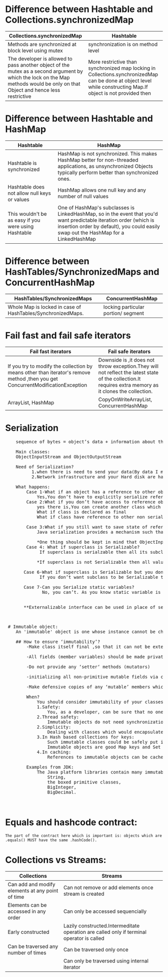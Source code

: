 # Difference between Hashtable and Collections.synchronizedMap
|Collections.synchronizedMap| Hashtable|
|---------------------------|----------|
|Methods are synchronized at block level using mutex|synchronization is on method level|
|The developer is allowed to pass another object of the mutex as a second argument by which the lock on the Map methods would be only on that Object and hence less restrictive| More restrictive than synchronized map locking in Collections.synchronizedMap can be done at object level while constructing Map.If object is not provided then|

# Difference between Hashtable and HashMap
|Hashtable|HashMap  |
|---------|---------|
|Hashtable is synchronized|HashMap is not synchronized. This makes HashMap better for non-threaded applications, as unsynchronized Objects typically perform better than synchronized ones.|
|Hashtable does not allow null keys or values|HashMap allows one null key and any number of null values|
|This wouldn't be as easy if you were using Hashtable|One of HashMap's subclasses is LinkedHashMap, so in the event that you'd want predictable iteration order (which is insertion order by default), you could easily swap out the HashMap for a LinkedHashMap|

# Difference between HashTables/SynchronizedMaps and ConcurrentHashMap

|HashTables/SynchronizedMaps|ConcurrentHashMap  |
|---------|---------|
|Whole Map is locked in case of HashTables/SynchronizedMaps.|locking particular portion/ segment|

# Fail fast and fail safe iterators

|Fail fast iterators|Fail safe iterators|
|---------|---------|
|If you try to modify the collection by means other than iterator's remove method ,then you get ConcurrentModificationException| Downside is ,it does not throw exception.They will not reflect the latest state of the collection.It requires extra memory as it clones the collection.|
|ArrayList, HashMap|CopyOnWriteArrayList, ConcurrentHashMap|

# Serialization
<pre>
    sequence of bytes = object’s data + information about the object’s type + the types of data stored in the object. 
    
    Main classes:
    ObjectInputStream and ObjectOutputStream
    
    Need of Serialization?
          1.when there is need to send your data(By data I mean objects and not text.) over network or to store in files
          2.Network infrastructure and your Hard disk are hardware components that understand bits and bytes but not Java objects.
    
    What happens:
        Case 1-What if an object has a reference to other objects
            Yes,You don’t have to explicitly serialize reference objects.When you serialize any object and if it contain any other object reference then Java serialization                   serialize that object’s entire object graph.
        Case 2:What if you don’t have access to reference object’s source code(e.g you don’t have access to above Address class)
            yes there is,You can create another class which extends address and make it serialzable but It can fails in many cases:
            What if class is declared as final
            What if class have reference to other non serializable object.
   
        Case 3:What if you still want to save state of reference object(e.g above address object):
            Java serialization provides a mechanism such that if you have private methods with particular signature then they will get called during serialization and                       deserialization so if we provide writeObject and readObject method of employee class and they will be called during serialization and deserialization of Employee                 object.
        
            *One thing should be kept in mind that ObjectInputStream should read data in same sequence in which we have written data to ObjectOutputStream in writeObject and                 readObject method.
        Case 4: What if superclass is Serializable?
             If superclass is serialzable then all its subclasses are automatically serializable.

            *If superclass is not Serializable then all values of the instance variables inherited from super class will be initialized by calling constructor of Non-                        Serializable Super class during deserialization process
            
       Case 6-What if superclass is Serializable but you don’t want subclass to be Serializable
             If you don’t want subclass to be Serializable then you need to implement writeObject() and readObject() method in subclass and need to throw                                      NotSerializableException from these methods.
            
       Case 7-Can you Serialize static variables?
              No, you can’t. As you know static variable is at a class level not at the object level and you serialize an object so you can’t serialize static variables.
              
              
       **Externalizable interface can be used in place of serializable if you want more control over serialization. You can read more about it at Externalizable in java.
       
 </pre>
 
 <pre>
 # Immutable object:
    An 'immutable' object is one whose instance cannot be changed once created.
    
    ## How to ensure ‘immutability’?
        -Make class itself final ,so that it can not be extented.
        
        -All fields (member variables) should be made private and final
        
        -Do not provide any ‘setter‘ methods (mutators)
        
        -initializing all non-primitive mutable fields via constructor by performing a deep copy;
        
        -Make defensive copies of any ‘mutable’ members which you might have as a part of your class i.e. do not provide direct access to the references of the mutable members.           Otherwise, the client API may unknowingly change the state of the mutable object which you returned which in turn will create loads of other issues
      
        When?
            You should consider immutability of your classes if you need:
            1.Safety:
                You, as a developer, can be sure that no one is able to change their state;
            2.Thread safety:
                Immutable objects do not need synchronization and are unharmed even during concurrent access by multiple threads.
            2.Simplicity: 
                Dealing with classes which would encapsulate your immutable object
            3.In Hash based collections for keys:
                Such immutable classes could be safely put inside the hash collections (like HashMap, HashSet etc) - of course, if equals() & hashCode() methods are overridden                     in a proper way.
                Immutable objects are good Map keys and Set elements, since these typically do not change once created.
            4.In caching:
                References to immutable objects can be cached as they are not going to change.
            
        Examples from JDK:
            The Java platform libraries contain many immutable classes,
                String,
                the boxed primitive classes,
                BigInteger,
                BigDecimal. 
        
 </pre>
 
 # Equals and hashcode contract:
    The part of the contract here which is important is: objects which are .equals() MUST have the same .hashCode().
 
       
 # Collections vs Streams:
 |Collections|Streams|
 |-----------|-------|
 |Can add and modify elements at any point of time| Can not remove or add elements once stream is created |
 |Elements can be accessed in any order | Can only be accessed sequencially|  
 |Early constructed|Lazily constructed.Intermeditate operation are called only if terminal operator is called|  
 |Can be traversed any number of times| Can be traversed only once|
 ||Can only be traversed using internal iterator|
 
 
